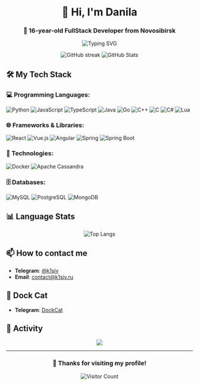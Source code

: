 <h1 align="center">👋 Hi, I'm Danila</h1>
<h3 align="center">🚀 16-year-old FullStack Developer from Novosibirsk</h3>

<p align="center">
  <img src="https://readme-typing-svg.herokuapp.com?font=Fira+Code&pause=1000&color=8A2BE2&center=true&vCenter=true&width=435&lines=BackEnd+%2B+FrontEnd+Developer;Love+creating+cool+stuff;Constantly+learning+new+technologies" alt="Typing SVG" />
</p>

<div align="center">

![GitHub streak](https://github-readme-streak-stats.herokuapp.com/?user=k1siv&theme=radical&hide_border=true&background=0D1117&stroke=8A2BE2)
![GitHub Stats](https://github-readme-stats.vercel.app/api?username=k1siv&show_icons=true&theme=radical&bg_color=0D1117&hide_border=true&icon_color=8A2BE2&title_color=8A2BE2)

</div>

## 🛠 My Tech Stack

### **💻 Programming Languages:**
![Python](https://img.shields.io/badge/Python-3776AB?style=for-the-badge&logo=python&logoColor=white)
![JavaScript](https://img.shields.io/badge/JavaScript-F7DF1E?style=for-the-badge&logo=javascript&logoColor=black)
![TypeScript](https://img.shields.io/badge/TypeScript-007ACC?style=for-the-badge&logo=typescript&logoColor=white)
![Java](https://img.shields.io/badge/Java-ED8B00?style=for-the-badge&logo=java&logoColor=white)
![Go](https://img.shields.io/badge/Go-00ADD8?style=for-the-badge&logo=go&logoColor=white)
![C++](https://img.shields.io/badge/C++-00599C?style=for-the-badge&logo=c%2B%2B&logoColor=white)
![C](https://img.shields.io/badge/C-A8B9CC?style=for-the-badge&logo=c&logoColor=black)
![C#](https://img.shields.io/badge/C%23-239120?style=for-the-badge&logo=c-sharp&logoColor=white)
![Lua](https://img.shields.io/badge/Lua-2C2D72?style=for-the-badge&logo=lua&logoColor=white)

### **🌐 Frameworks & Libraries:**
![React](https://img.shields.io/badge/React-20232A?style=for-the-badge&logo=react&logoColor=61DAFB)
![Vue.js](https://img.shields.io/badge/Vue.js-4FC08D?style=for-the-badge&logo=vuedotjs&logoColor=white)
![Angular](https://img.shields.io/badge/Angular-DD0031?style=for-the-badge&logo=angular&logoColor=white)
![Spring](https://img.shields.io/badge/Spring-6DB33F?style=for-the-badge&logo=spring&logoColor=white)
![Spring Boot](https://img.shields.io/badge/Spring_Boot-6DB33F?style=for-the-badge&logo=springboot&logoColor=white)

### **🐳 Technologies:**
![Docker](https://img.shields.io/badge/Docker-2496ED?style=for-the-badge&logo=docker&logoColor=white)
![Apache Cassandra](https://img.shields.io/badge/Cassandra-1287B1?style=for-the-badge&logo=apachecassandra&logoColor=white)

### **🗄 Databases:**
![MySQL](https://img.shields.io/badge/MySQL-4479A1?style=for-the-badge&logo=mysql&logoColor=white)
![PostgreSQL](https://img.shields.io/badge/PostgreSQL-336791?style=for-the-badge&logo=postgresql&logoColor=white)
![MongoDB](https://img.shields.io/badge/MongoDB-47A248?style=for-the-badge&logo=mongodb&logoColor=white)

## 📊 Language Stats

<div align="center">

![Top Langs](https://github-readme-stats.vercel.app/api/top-langs/?username=k1siv&layout=compact&theme=radical&bg_color=0D1117&hide_border=true&title_color=8A2BE2)

</div>

## 📫 How to contact me
- **Telegram**: [@k1siv](https://t.me/k1siv)
- **Email**: contact@k1siv.ru

## 💟 Dock Cat

- **Telegram**: [DockCat](https://t.me/DockCat)

## 🎯 Activity

<div align="center">

![](https://github-profile-summary-cards.vercel.app/api/cards/profile-details?username=k1siv&theme=radical)

</div>

---

<div align="center">

### 💜 Thanks for visiting my profile!

![Visitor Count](https://komarev.com/ghpvc/?username=k1siv&color=8A2BE2&style=for-the-badge)

</div>